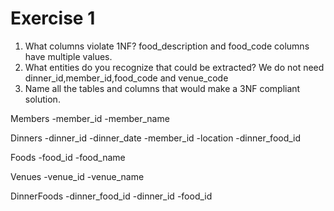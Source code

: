 
# Exercise 1

1. What columns violate 1NF?
food_description and food_code columns have multiple values.
2. What entities do you recognize that could be extracted?
We do not need dinner_id,member_id,food_code and venue_code
3. Name all the tables and columns that would make a 3NF compliant solution.

Members
-member_id
-member_name

Dinners
-dinner_id
-dinner_date
-member_id
-location
-dinner_food_id

Foods
-food_id
-food_name

Venues
-venue_id
-venue_name

DinnerFoods
-dinner_food_id
-dinner_id
-food_id
